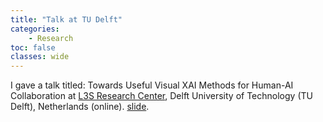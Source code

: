 ```yaml
---
title: "Talk at TU Delft"
categories: 
    - Research
toc: false
classes: wide
---
```


I gave a talk titled: Towards Useful Visual XAI Methods for Human-AI Collaboration at [L3S Research Center](https://www.l3s.de/en), Delft University of Technology (TU Delft), Netherlands (online). 
[slide](https://docs.google.com/presentation/d/1nd48vMiQ7L8kukue74XGTeQS9zvDPxELDGMy54VmcQA/edit?usp=sharing).